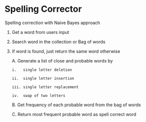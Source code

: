 # Spelling Corrector
Spelling correction with Naive Bayes approach

1. Get a word from users input

2. Search word in the collection or Bag of words

3. If word is found, just return the same word otherwise

   A. Generate a list of close and probable words by 
   
       i.   single letter deletion
       
       ii.  single letter insertion
       
       iii. single letter replacement
       
       iv.  swap of two letters 
       
   B. Get frequency of each probable word from the bag of words
   
   C. Return most frequent probable word as spell correct word
   
